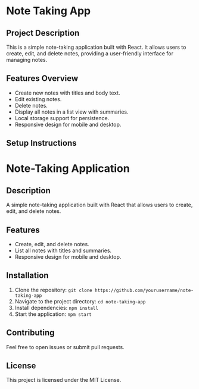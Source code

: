 # Note Taking App

## Project Description
This is a simple note-taking application built with React. It allows users to create, edit, and delete notes, providing a user-friendly interface for managing notes.

## Features Overview
- Create new notes with titles and body text.
- Edit existing notes.
- Delete notes.
- Display all notes in a list view with summaries.
- Local storage support for persistence.
- Responsive design for mobile and desktop.

## Setup Instructions
# Note-Taking Application

## Description
A simple note-taking application built with React that allows users to create, edit, and delete notes.

## Features
- Create, edit, and delete notes.
- List all notes with titles and summaries.
- Responsive design for mobile and desktop.

## Installation
1. Clone the repository: `git clone https://github.com/yourusername/note-taking-app`
2. Navigate to the project directory: `cd note-taking-app`
3. Install dependencies: `npm install`
4. Start the application: `npm start`

## Contributing
Feel free to open issues or submit pull requests.

## License
This project is licensed under the MIT License.
